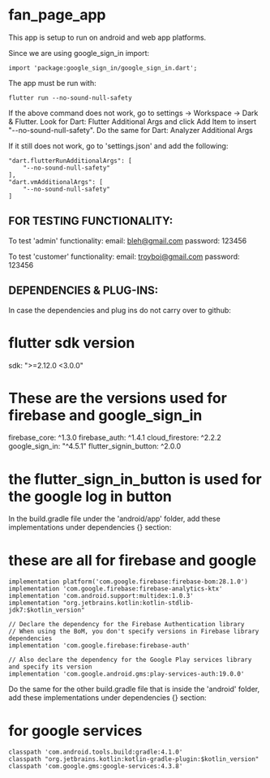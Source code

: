# fan_page_app

This app is setup to run on android and web app platforms.

Since we are using google_sign_in import: 

    import 'package:google_sign_in/google_sign_in.dart';

The app must be run with: 
    
    flutter run --no-sound-null-safety

If the above command does not work, go to settings -> Workspace -> Dark & Flutter.
Look for Dart: Flutter Additional Args and click Add Item to insert "--no-sound-null-safety". Do the same for Dart: Analyzer Additional Args

If it still does not work, go to 'settings.json' and add the following:

    "dart.flutterRunAdditionalArgs": [
        "--no-sound-null-safety"
    ],
    "dart.vmAdditionalArgs": [
        "--no-sound-null-safety"
    ]


FOR TESTING FUNCTIONALITY:
-------------------------------------------------------------------------------------------------------------------
To test 'admin' functionality:
    email: bleh@gmail.com
    password: 123456

To test 'customer' functionality:
    email: troyboi@gmail.com
    password: 123456



DEPENDENCIES & PLUG-INS:
-------------------------------------------------------------------------------------------------------------------
In case the dependencies and plug ins do not carry over to github:

# flutter sdk version 
sdk: ">=2.12.0 <3.0.0"

# These are the versions used for firebase and google_sign_in
  firebase_core: ^1.3.0
  firebase_auth: ^1.4.1
  cloud_firestore: ^2.2.2
  google_sign_in: "^4.5.1"
  flutter_signin_button: ^2.0.0 
  # the flutter_sign_in_button is used for the google log in button 

In the build.gradle file under the 'android/app' folder, add these implementations under dependencies {} section:
# these are all for firebase and google
    implementation platform('com.google.firebase:firebase-bom:28.1.0')
    implementation 'com.google.firebase:firebase-analytics-ktx'
    implementation 'com.android.support:multidex:1.0.3'
    implementation "org.jetbrains.kotlin:kotlin-stdlib-jdk7:$kotlin_version"

    // Declare the dependency for the Firebase Authentication library
    // When using the BoM, you don't specify versions in Firebase library dependencies
    implementation 'com.google.firebase:firebase-auth'

    // Also declare the dependency for the Google Play services library and specify its version
    implementation 'com.google.android.gms:play-services-auth:19.0.0'

Do the same for the other build.gradle file that is inside the 'android' folder, add these implementations under dependencies {} section:
# for google services 
    classpath 'com.android.tools.build:gradle:4.1.0'
    classpath "org.jetbrains.kotlin:kotlin-gradle-plugin:$kotlin_version"
    classpath 'com.google.gms:google-services:4.3.8'


